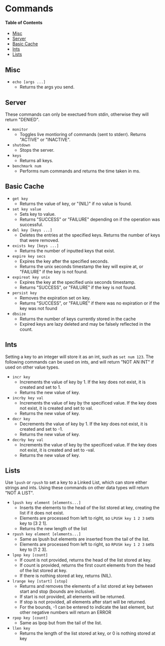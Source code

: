 # Commands
#### Table of Contents
- [Misc](#misc)
- [Server](#server)
- [Basic Cache](#basic-cache)
- [Ints](#ints)
- [Lists](#lists)

## Misc
- `echo [args ...]` 
    - Returns the args you send.

## Server
These commands can only be exectued from stdin, otherwise they will return "DENIED".

- `monitor`    
    - Toggles live montioring of commands (sent to stderr). Returns "ACTIVE" or "INACTIVE".
- `shutdown`
    - Stops the server.
- `keys`
    - Returns all keys.
- `benchmark num`
    - Performs num commands and returns the time taken in ms.
## Basic Cache
- `get key` 
    - Returns the value of key, or "(NIL)" if no value is found.
- `set key value` 
    - Sets key to value. 
    - Returns "SUCCESS" or "FAILURE" depending on if the operation was successful.
- `del key [keys ...]` 
    - Deletes the entries at the specified keys. Returns the number of keys that were removed.
- `exists key [keys ...]`
    - Returns the number of inputted keys that exist. 
- `expire key secs`
    - Expires the key after the specified seconds.
    - Returns the unix seconds timestamp the key will expire at, or "FAILURE" if the key is not found.
- `expireat key unix`
    - Expires the key at the specified unix seconds timestamp.
    - Returns "SUCCESS", or "FAILURE" if the key is not found.
- `persist key`
    - Removes the expiration set on key.
    - Returns "SUCCESS", or "FAILURE" if there was no expiration or if the key was not found 
- `dbsize`
    - Returns the number of keys currently stored in the cache
    - Expired keys are lazy deleted and may be falsely reflected in the count.
## Ints
Setting a key to an integer will store it as an int, such as `set num 123`. The following commands can be used on ints, and will return "NOT AN INT" if used on other value types.
- `incr key`
    - Increments the value of key by 1. If the key does not exist, it is created and set to 1.
    - Returns the new value of key.
- `incrby key val`
    - Increments the value of key by the specificed value. If the key does not exist, it is created and set to val.
    - Returns the new value of key.
- `decr key`
    - Decrements the value of key by 1. If the key does not exist, it is created and set to -1.
    - Returns the new value of key.
- `decrby key val`
    - Increments the value of key by the specificed value. If the key does not exist, it is created and set to -val.
    - Returns the new value of key.
## Lists
Use `lpush` or `rpush` to set a key to a Linked List, which can store either strings and ints. Using these commands on other data types will return "NOT A LIST".
- `lpush key element [elements...]`
    - Inserts the elements to the head of the list stored at key, creating the list if it does not exist.
    - Elements are processed from left to right, so `LPUSH key 1 2 3` sets key to [3 2 1].
    - Returns the new length of the list
- `rpush key element [elements...]`
    - Same as lpush but elements are inserted from the tail of the list.
    - Elements are processed from left to right, so `RPUSH key 1 2 3` sets key to [1 2 3].
- `lpop key [count]`
    - If count is not provided, returns the head of the list stored at key.
    - If count is provided, returns the first count elements from the head of the list stored at key.
    - If there is nothing stored at key, returns (NIL).
- `lrange key [start] [stop]`
    - Returns and removes the elements of a list stored at key between start and stop (bounds are inclusive).
    - If start is not provided, all elements will be returned.
    - If stop is not provided, all elements after start will be returned.
    - For the bounds, -1 can be entered to indicate the last element, but other negative numbers will return an ERROR
- `rpop key [count]`
    - Same as lpop but from the tail of the list.
- `llen key`
    - Returns the length of the list stored at key, or 0 is nothing stored at key